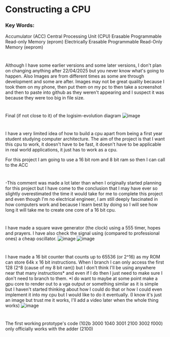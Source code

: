 # Constructing a CPU

### Key Words:
Accumulator (ACC)
Central Processing Unit (CPU)
Erasable Programmable Read-only Memory (eprom)
Electrically Erasable Programmable Read-Only Memory (eeprom)

#

Although I have some earlier versions and some later versions, I don't plan on changing anything after 22/04/2025 but you never know what's going to happen. Also Images are from different times as some are through development and some are after.
Images may not be great quality because I took them on my phone, then put them on my pc to then take a screenshot and then to paste into github as they weren't appearing and I suspect it was because they were too big in file size.

#

Final (if not close to it) of the logisim-evolution diagram
![image](https://github.com/user-attachments/assets/052aa2a6-ad36-4ff4-9240-a2941390e50e)

#



I have a very limited idea of how to build a cpu apart from being a first year student studying computer architecture.
The aim of the project is that I want this cpu to work, it doesn't have to be fast, it doesn't have to be applicable in real world applications, it just has to work as a cpu.

For this project I am going to use a 16 bit rom and 8 bit ram so then I can call to the ACC 

#

-This comment was made a lot later than when I originally started planning for this project but I have come to the conclusion that I may have ever so slightly overestimated the time it would take for me to complete this project and even though I'm no electrical engineer, I am still deeply fascinated in how computers work and because I learn best by doing so I will see how long it will take me to create one core of a 16 bit cpu.

#

I have made a square wave generator (the clock) using a 555 timer, hopes and prayers. I have also check the signal using (compared to professional ones) a cheap oscillator.
![image](https://github.com/user-attachments/assets/6c3ffd6f-172b-4d13-9e1b-c2c2a63da535)
![image](https://github.com/user-attachments/assets/66585ab4-cddd-4115-97ea-60004d881e66)

#

I have made a 16 bit counter that counts up to 65536 (or 2^16) as my ROM can store 64k x 16 bit instructions. When I branch I can only access the first 128 (2^8 (cause of my 8 bit ram)) but I don't think I'll be using anywhere near that many instructions* and even if I do then I just need to make sure I don't need to branch to them. *I do want to maybe at some point make a gpu core to render out to a vga output or something similar as it is simple but I haven't started thinking about how I could do that or how I could even implement it into my cpu but I would like to do it eventually.
(I know it's just an image but trust me it works, I'll add a video later when the whole thing works)
![image](https://github.com/user-attachments/assets/49da99e0-0011-4f55-b970-65c4962b3206)

#

The first working prototype's code (102b 3000 1040 3001 2100 3002 f000) only officially works with the adder (2100)
